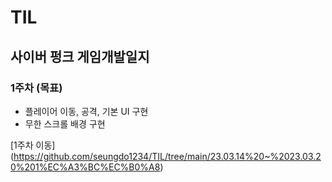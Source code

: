 # TIL

## 사이버 펑크 게임개발일지


### 1주차 (목표)
* 플레이어 이동, 공격, 기본 UI 구현
* 무한 스크롤 배경 구현

[1주차 이동] (https://github.com/seungdo1234/TIL/tree/main/23.03.14%20~%2023.03.20%201%EC%A3%BC%EC%B0%A8)
